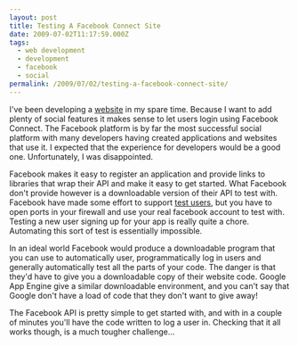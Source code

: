 ```yaml
---
layout: post
title: Testing A Facebook Connect Site
date: 2009-07-02T11:17:59.000Z
tags:
  - web development
  - development
  - facebook
  - social
permalink: /2009/07/02/testing-a-facebook-connect-site/
---
```

I've been developing a [website](http://www.tvutopia.net) in my spare time. Because I want to add plenty of
social features it makes sense to let users login using Facebook Connect. The Facebook platform is by far the
most successful social platform with many developers having created applications and websites that use it. I
expected that the experience for developers would be a good one. Unfortunately, I was disappointed.

Facebook makes it easy to register an application and provide links to libraries that wrap their API and make
it easy to get started. What Facebook don't provide however is a downloadable version of their API to test
with. Facebook have made some effort to support [test
users](http://wiki.developers.facebook.com/index.php/Test_Accounts), but you have to open ports in your
firewall and use your real facebook account to test with. Testing a new user signing up for your app is really
quite a chore. Automating this sort of test is essentially impossible.

In an ideal world Facebook would produce a downloadable program that you can use to automatically user,
programmatically log in users and generally automatically test all the parts of your code. The danger is that
they'd have to give you a downloadable copy of their website code. Google App Engine give a similar
downloadable environment, and you can't say that Google don't have a load of code that they don't want to give
away!

The Facebook API is pretty simple to get started with, and with in a couple of minutes you'll have the code
written to log a user in. Checking that it all works though, is a much tougher challenge...
<!--more-->
